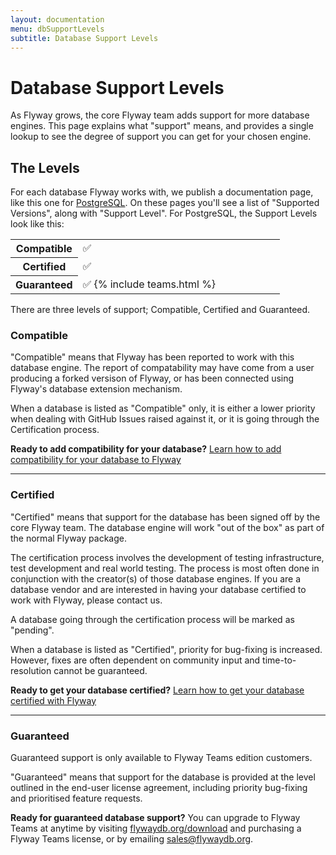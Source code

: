 ```yaml
---
layout: documentation
menu: dbSupportLevels
subtitle: Database Support Levels
---
```


# Database Support Levels

As Flyway grows, the core Flyway team adds support for more database engines. This page explains what "support" means, and provides a single lookup to see the degree of support you can get for your chosen engine. 

## The Levels

For each database Flyway works with, we publish a documentation page, like this one for [PostgreSQL](/documentation/database/postgresql). On these pages you'll see a list of "Supported Versions", along with "Support Level". For PostgreSQL, the Support Levels look like this:

<table class="table">
    <tr>
        <th width="25%">Compatible</th>
        <td>✅</td>
    </tr>
    <tr>
        <th width="25%">Certified</th>
        <td>✅</td>
    </tr>
    <tr>
        <th width="25%">Guaranteed</th>
        <td>✅ {% include teams.html %}</td>
    </tr>
</table>

There are three levels of support; Compatible, Certified and Guaranteed. 

### Compatible

"Compatible" means that Flyway has been reported to work with this database engine. The report of compatability may have come from a user producing a forked versison of Flyway, or has been connected using Flyway's database extension mechanism.

When a database is listed as "Compatible" only, it is either a lower priority when dealing with GitHub Issues raised against it, or it is going through the Certification process. 

**Ready to add compatibility for your database?** [Learn how to add compatibility for your database to Flyway](/documentation/contribute/contributingDatabaseSupport)

<hr/>

### Certified

"Certified" means that support for the database has been signed off by the core Flyway team. The database engine will work "out of the box" as part of the normal Flyway package. 

The certification process involves the development of testing infrastructure, test development and real world testing. The process is most often done in conjunction with the creator(s) of those database engines. If you are a database vendor and are interested in having your database certified to work with Flyway, please contact us. 

A database going through the certification process will be marked as "pending".

When a database is listed as "Certified", priority for bug-fixing is increased. However, fixes are often dependent on community input and time-to-resolution cannot be guaranteed.

**Ready to get your database certified?** [Learn how to get your database certified with Flyway](/documentation/learnmore/getting-certified)

<hr/>

### Guaranteed

Guaranteed support is only available to Flyway Teams edition customers.

"Guaranteed" means that support for the database is provided at the level outlined in the end-user license agreement, including priority bug-fixing and prioritised feature requests.

**Ready for guaranteed database support?** You can upgrade to Flyway Teams at anytime by visiting [flywaydb.org/download](https://www.flywaydb.org/download) and purchasing a Flyway Teams license, or by emailing <a href="mailto:sales@flywaydb.org">sales@flywaydb.org</a>.
